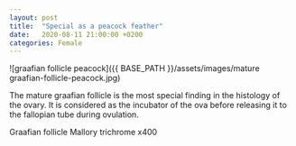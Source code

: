 ```yaml
---
layout: post
title:  "Special as a peacock feather"
date:   2020-08-11 21:00:00 +0200
categories: Female 
---
```


![graafian follicle peacock]({{ BASE_PATH }}/assets/images/mature graafian-follicle-peacock.jpg)

The mature graafian follicle is the most special finding in the histology of the ovary. It is considered as the incubator of the ova before releasing it to the fallopian tube during ovulation.


Graafian follicle Mallory trichrome x400
